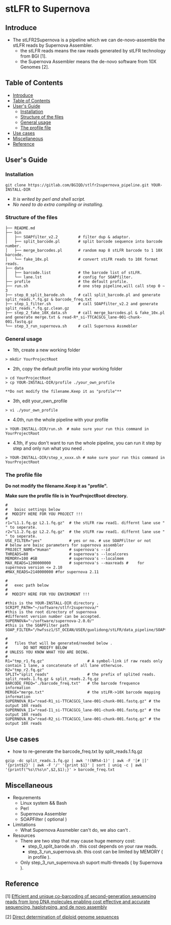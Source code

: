 # stLFR to Supernova

## <a name=intro></a> Introduce

- The stLFR2Supernova is a pipeline which we can de-novo-assemble the stLFR reads by Supernova Assembler. 
    -  the stLFR reads means the raw reads generated by stLFR technology from BGI [1].
    -  the Supernova Assembler means the de-novo software from 10X Genomes [2].

## <a name=contents></a> Table of Contents

- [Introduce](#intro)
- [Table of Contents](#contents)
- [User's Guide](#user-guide)
    - [Installation](#install)
    - [Structure of the files](#files)
    - [General usage](#usage)
    - [The profile file](#profile)
- [Use cases](#use-cases)
- [Miscellaneous](#misc)
- [Reference](#ref)

## <a name=user-guide></a> User's Guide

### <a name=install></a>Installation

```
git clone https://gitlab.com/BGIQD/stlfr2supernova_pipeline.git YOUR-INSTALL-DIR
```

* *It is writed by perl and shell script.*
* *No need to do extra compiling or installing.*

### <a name=files></a> Structure of the files

```
├── README.md
├── bin
│   ├── SOAPfilter_v2.2         # filter dup & adaptor.
│   ├── split_barcode.pl        # split barcode sequence into barcode number.
│   ├── merge_barcodes.pl       # random map 8 stLFR barcode to 1 10X barcode.
│   └── fake_10x.pl             # convert stLFR reads to 10X format reads.
├── data
│   ├── barcode.list            # the barcode list of stLFR.
│   └── lane.lst                # config for SOAPfilter.
├── profile                     # the default profile.
├── run.sh                      # one step pipeline,will call step 0 ~ 3
├── step_0_split_barode.sh      # call split_barcode.pl and generate split_reads.*.fq.gz & barcode_freq.txt
├── step_1_filter.sh            # call SOAPfilter_v2.2 and generate split_reads.*.fq.gz.clean.gz
├── step_2_fake_10X_data.sh     # call merge_barcodes.pl & fake_10x.pl and generate merge.txt & read-R*_si-TTCACGCG_lane-001-chunk-001.fastq.gz
└── step_3_run_supernova.sh     # call Supernova Assmebler
```

### <a name=usage></a> General usage

- 1th, create a new working folder

```
> mkdir YourProjectRoot
```

- 2th, copy the default profile into your working folder

```
> cd YourProjectRoot
> cp YOUR-INSTALL-DIR/profile ./your_own_profile
```
    **Do not modify the filename.Keep it as "profile"**

- 3th, edit your_own_profile

```
> vi ./your_own_profile 
```
- 4.0th, run the whole pipeline with your profile

```
> YOUR-INSTALL-DIR/run.sh  # make sure your run this command in YourProjectRoot

```
- 4.1th, if you don't want to run the whole pipeline, you can run it step by step and only run what you need .

```
> YOUR-INSTALL-DIR/step_x_xxxx.sh # make sure your run this command in YourProjectRoot
```

### <a name=profile></a> The profile file

**Do not modify the filename.Keep it as "profile".**

**Make sure the profile file is in YourProjectRoot directory.**

```
#
#   baisc settings below 
#  MODIFY HERE FOR YOU PROJECT !!!
#
r1="L1.1.fq.gz L2.1.fq.gz"  # the stLFR raw read1. differnt lane use " " to seperate.
r2="L1.2.fq.gz L2.2.fq.gz"  # the stLFR raw read1. differnt lane use " " to seperate.
USE_FILTER="yes"            # yes or no. # use SOAPFilter or not
# below are baisc parameters for supernova assembler
PROJECT_NAME="Human"        # supernova's --id
THREADS=80                  # supernova's --localcores
MEMORY=100 #GB              # supernova's --localmem
MAX_READS=1200000000        # supernova's --maxreads #    for supernova version <= 2.10
#MAX_READS=2140000000 #for supernova 2.11

#
#   exec path below
#
#  MODIFY HERE FOR YOU ENVIROMENT !!!

#this is the YOUR-INSTALL-DIR directory .
SCRIPT_PATH="~/software/stlfr2supernova/"
#this is the root directory of supernova
#different version number can be accepted.
SUPERNOVA="~/software/supernova-2.0.0/"  
#this is the SOAPFilter path
SOAP_FILTER="/hwfssz1/ST_OCEAN/USER/guolidong/stLFR/data_pipeline/SOAPfilter_v2.2.1/SOAPfilter_v2.2"

#
#   files that will be generated/needed below .
#       DO NOT MODIFY BELOW
# UNLESS YOU KNOW WHAT YOU ARE DOING.
#
R1="tmp_r1.fq.gz"                   # A symbol-link if raw reads only contain 1 lane, a concatenate of all lane otherwise.
R2="tmp_r2.fq.gz"
SPLIT="split_reads"                 # the prefix of splited reads. split_reads.1.fq.gz & split_reads.2.fq.gz
BARCODE_FREQ="./barcode_freq.txt"   # the barcode frequence information
MERGE="merge.txt"                   # the stLFR->10X barcode mapping information 
SUPERNOVA_R1="read-R1_si-TTCACGCG_lane-001-chunk-001.fastq.gz" # the output 10X reads
SUPERNOVA_I1="read-I1_si-TTCACGCG_lane-001-chunk-001.fastq.gz" # the output 10X reads
SUPERNOVA_R2="read-R2_si-TTCACGCG_lane-001-chunk-001.fastq.gz" # the output 10X reads

```

## <a name=use-cases></a> Use cases

- how to re-generate the barcode_freq.txt by split_reads.1.fq.gz

```
gzip -dc split_reads.1.fq.gz | awk '!(NR%4-1)' | awk -F '[# |]' '{print$2}' | awk -F '/' '{print $1}' | sort | uniq -c | awk '{printf("%s\t%s\n",$2,$1);}' > barcode_freq.txt
```

## <a name=misc></a> Miscellaneous

- Requrements
    - Linux system && Bash
    - Perl
    - Supernova Assembler
    - SOAPFilter ( optional )
- Limitations
    - What Supernova Assmebler can't do, we also can't .
- Resources
    - There are two step that may cause huge memory cost:
        - step_0_split_barode.sh . this cost depends on your raw reads.
        - step_3_run_supernova.sh. this cost can be limited by MEMORY ( in profile ).
    - Only step_3_run_supernova.sh suport multi-threads ( by Supernova ).

## <a name=ref></a> Reference

[1] [Efficient and unique co-barcoding of second-generation sequencing reads from long DNA molecules enabling cost effective and accurate sequencing, haplotyping, and de novo assembly][11]
 
[2] [Direct determination of diploid genome sequences][22]

[11]: https://www.ncbi.nlm.nih.gov/pubmed/30940689 
[22]: https://www.ncbi.nlm.nih.gov/pubmed/28381613 

